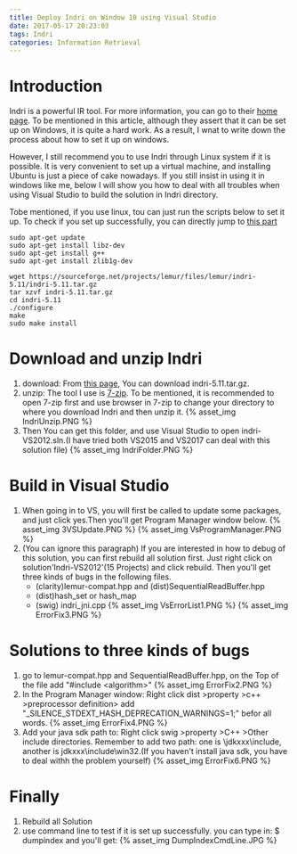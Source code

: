 ```yaml
---
title: Deploy Indri on Window 10 using Visual Studio
date: 2017-05-17 20:23:03
tags: Indri
categories: Information Retrieval
---
```

# Introduction
Indri is a powerful IR tool. For more information, you can go to their [home page](https://www.lemurproject.org/indri/). To be mentioned in this article, although they assert that it can be set up on Windows, it is quite a hard work. As a result, I wnat to write down the process about how to set it up on windows. <!--more-->

However, I still recommend you to use Indri through Linux system if it is possible. It is very convenient to set up a virtual machine, and installing Ubuntu is just a piece of cake nowadays. If you still insist in using it in windows like me, below I will show you how to deal with all troubles when using Visual Studio to build the solution in Indri directory.

Tobe mentioned, if you use linux, tou can just run the scripts below to set it up. To check if you set up successfully, you can directly jump to [this part](#Finally)
```
sudo apt-get update
sudo apt-get install libz-dev
sudo apt-get install g++ 
sudo apt-get install zlib1g-dev

wget https://sourceforge.net/projects/lemur/files/lemur/indri-5.11/indri-5.11.tar.gz
tar xzvf indri-5.11.tar.gz
cd indri-5.11
./configure
make
sudo make install
```

# Download and unzip Indri
1. download: From [this page](https://sourceforge.net/projects/lemur/?source=typ_redirect), You can download indri-5.11.tar.gz.
2. unzip: The tool I use is [7-zip](http://www.developershome.com/7-zip/). To be mentioned, it is recommended to open 7-zip first and use browser in 7-zip to change your directory to where you download Indri and then unzip it.
{% asset_img IndriUnzip.PNG %}
3. Then You can get this folder, and use Visual Studio to open indri-VS2012.sln.(I have tried both VS2015 and VS2017 can deal with this solution file)
{% asset_img IndriFolder.PNG %}

# Build in Visual Studio
1. When going in to VS, you will first be called to update some packages, and just click yes.Then you'll get Program Manager window below.
{% asset_img 3VSUpdate.PNG %}
{% asset_img VsProgramManager.PNG %}
2. (You can ignore this paragraph) If you are interested in how to debug of this solution, you can first rebuild all solution first. Just right click on solution'Indri-VS2012'(15 Projects) and click rebuild. Then you'll get three kinds of bugs in the following files.
    - (clarity)lemur-compat.hpp and (dist)SequentialReadBuffer.hpp
    - (dist)hash\_set or hash\_map
    - (swig) indri\_jni.cpp
{% asset_img VsErrorList1.PNG %}
{% asset_img ErrorFix3.PNG %}

# Solutions to three kinds of bugs
1. go to lemur-compat.hpp and SequentialReadBuffer.hpp, on the Top of the file add "#include &lt;algorithm>"
{% asset_img ErrorFix2.PNG %}
2. In the Program Manager window: Right click dist >property >c++ >preprocessor definition> add "_SILENCE_STDEXT_HASH_DEPRECATION_WARNINGS=1;" befor all words.
{% asset_img ErrorFix4.PNG %}
3. Add your java sdk path to: Right click swig >property >C++ >Other include directories. Remember to add two path: one is \jdkxxx\include, another is jdkxxx\include\win32.(If you haven't install java sdk, you have to deal withh the problem yourself)
{% asset_img ErrorFix6.PNG %}

# Finally 
1. Rebuild all Solution
2. use command line to test if it is set up successfully.
you can type in: $ dumpindex
and you'll get:
{% asset_img DumpIndexCmdLine.JPG %}







